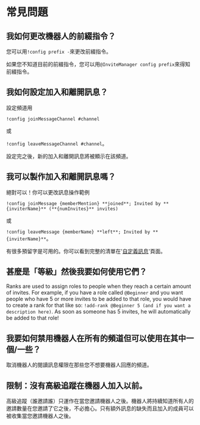 # 常見問題

## 我如何更改機器人的前綴指令？

您可以用`!config prefix -`來更改前綴指令。

如果您不知道目前的前綴指令，您可以用`@InviteManager config prefix`來得知前綴指令。

## 我如何設定加入和離開訊息？

設定頻道用

`!config joinMessageChannel #channel`

或

`!config leaveMessageChannel #channel`。

設定完之後，新的加入和離開訊息將被顯示在該頻道。

## 我可以製作加入和離開訊息嗎？

絕對可以！你可以更改訊息操作範例

`!config joinMessage {memberMention} **joined**; Invited by **{inviterName}** (**{numInvites}** invites)`

或

`!config leaveMessage {memberName} **left**; Invited by **{inviterName}**`。

有很多預留字是可用的。你可以看到完整的清單在'[自定義訊息](/zh-TW/modules/invites/custom-messages.md)'頁面。

## 甚麼是「等級」然後我要如何使用它們？

Ranks are used to assign roles to people when they reach a certain amount of invites. For example, if you have a role called `@Beginner` and you want people who have 5 or more invites to be added to that role, you would have to create a rank for that like so: `!add-rank @Beginner 5 (and if you want a description here)`. As soon as someone has 5 invites, he will automatically be added to that role!

## 我要如何禁用機器人在所有的頻道但可以使用在其中一個/一些？

取消機器人的閱讀訊息權限在那些您不想要機器人回應的頻道。

## 限制：沒有高級追蹤在機器人加入以前。

高級追蹤（誰邀請誰）只運作在當您邀請機器人之後。機器人將持續知道所有人的邀請數量在您邀請了它之後，不必擔心。只有額外訊息的缺失而且加入的成員可以被收集當您邀請機器人之後。
